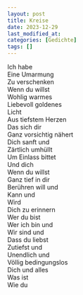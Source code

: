 ```yaml
---
layout: post
title: Kreise
date: 2023-12-29
last_modified_at:
categories: [Gedichte]
tags: []
---
```


Ich habe  
Eine Umarmung  
Zu verschenken  
Wenn du willst  
Wohlig warmes  
Liebevoll goldenes  
Licht  
Aus tiefstem Herzen  
Das sich dir  
Ganz vorsichtig nähert  
Dich sanft und  
Zärtlich umhüllt  
Um Einlass bittet  
Und dich  
Wenn du willst  
Ganz tief in dir  
Berühren will und  
Kann und  
Wird  
Dich zu erinnern  
Wer du bist  
Wer ich bin und  
Wir sind und  
Dass du liebst  
Zutiefst und  
Unendlich und  
Völlig bedingungslos  
Dich und alles  
Was ist  
Wie du